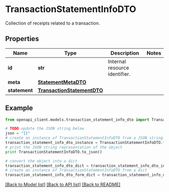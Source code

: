 # TransactionStatementInfoDTO

Collection of receipts related to a transaction.

## Properties

Name | Type | Description | Notes
------------ | ------------- | ------------- | -------------
**id** | **str** | Internal resource identifier. | 
**meta** | [**StatementMetaDTO**](StatementMetaDTO.md) |  | 
**statement** | [**TransactionStatementDTO**](TransactionStatementDTO.md) |  | 

## Example

```python
from openapi_client.models.transaction_statement_info_dto import TransactionStatementInfoDTO

# TODO update the JSON string below
json = "{}"
# create an instance of TransactionStatementInfoDTO from a JSON string
transaction_statement_info_dto_instance = TransactionStatementInfoDTO.from_json(json)
# print the JSON string representation of the object
print TransactionStatementInfoDTO.to_json()

# convert the object into a dict
transaction_statement_info_dto_dict = transaction_statement_info_dto_instance.to_dict()
# create an instance of TransactionStatementInfoDTO from a dict
transaction_statement_info_dto_form_dict = transaction_statement_info_dto.from_dict(transaction_statement_info_dto_dict)
```
[[Back to Model list]](../README.md#documentation-for-models) [[Back to API list]](../README.md#documentation-for-api-endpoints) [[Back to README]](../README.md)


